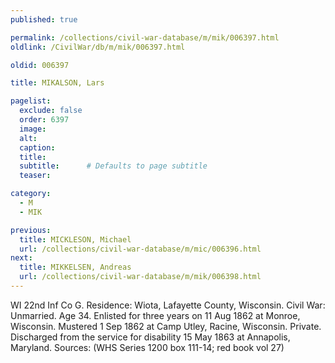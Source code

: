 ```yaml
---
published: true

permalink: /collections/civil-war-database/m/mik/006397.html
oldlink: /CivilWar/db/m/mik/006397.html

oldid: 006397

title: MIKALSON, Lars

pagelist:
  exclude: false
  order: 6397
  image: 
  alt:
  caption:
  title:
  subtitle:      # Defaults to page subtitle
  teaser:

category: 
  - M 
  - MIK

previous:
  title: MICKLESON, Michael
  url: /collections/civil-war-database/m/mic/006396.html  
next:
  title: MIKKELSEN, Andreas
  url: /collections/civil-war-database/m/mik/006398.html   
---
```

WI 22nd Inf Co G. Residence: Wiota, Lafayette County, Wisconsin. Civil War: Unmarried. Age 34. Enlisted for three years on 11 Aug 1862 at Monroe, Wisconsin. Mustered 1 Sep 1862 at Camp Utley, Racine, Wisconsin. Private. Discharged from the service for disability 15 May 1863 at Annapolis, Maryland. Sources: (WHS Series 1200 box 111-14; red book vol 27)